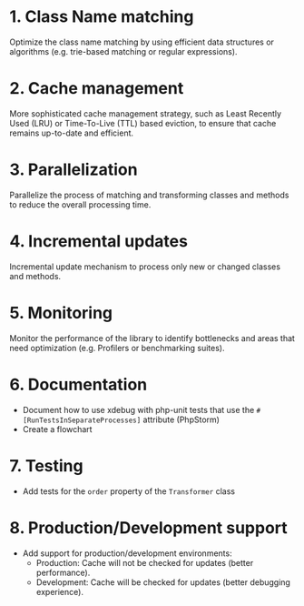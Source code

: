 # 1. Class Name matching
Optimize the class name matching by using efficient data structures or 
algorithms (e.g. trie-based matching or regular expressions).

# 2. Cache management
More sophisticated cache management strategy, such as Least Recently Used (LRU) 
or Time-To-Live (TTL) based eviction, to ensure that cache remains up-to-date 
and efficient.

# 3. Parallelization
Parallelize the process of matching and transforming classes and methods to 
reduce the overall processing time.

# 4. Incremental updates
Incremental update mechanism to process only new or changed classes and methods.

# 5. Monitoring
Monitor the performance of the library to identify bottlenecks and areas that 
need optimization (e.g. Profilers or benchmarking suites).

# 6. Documentation
- Document how to use xdebug with php-unit tests that use the 
  `#[RunTestsInSeparateProcesses]` attribute (PhpStorm)
- Create a flowchart

# 7. Testing
- Add tests for the `order` property of the `Transformer` class

# 8. Production/Development support
- Add support for production/development environments:
  - Production: Cache will not be checked for updates (better performance).
  - Development: Cache will be checked for updates (better debugging experience).
